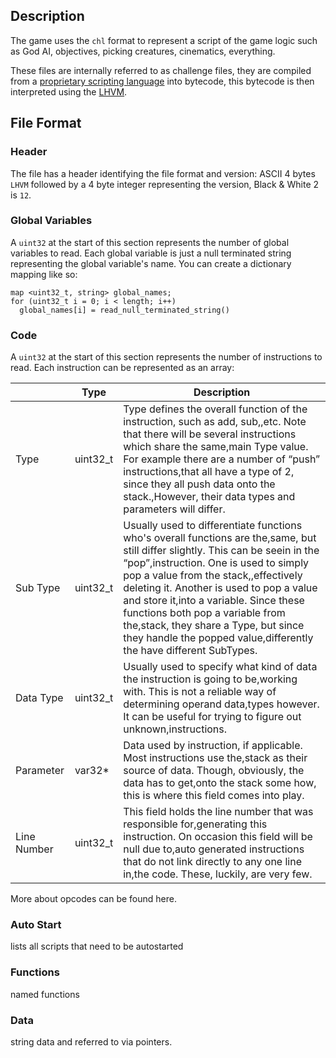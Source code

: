 ## Description

The game uses the `chl` format to represent a script of the game logic such as
God AI, objectives, picking creatures, cinematics, everything.

These files are internally referred to as challenge files, they are compiled
from a [proprietary scripting language](https://github.com/HandsomeMatt/bw2-scripts)
into bytecode, this bytecode is then interpreted using the [LHVM](/lhvm/).

## File Format

### Header
The file has a header identifying the file format and version: ASCII 4 bytes
`LHVM` followed by a 4 byte integer representing the version, Black & White 2
is `12`.

### Global Variables

A `uint32` at the start of this section represents the number of global variables
to read. Each global variable is just a null terminated string representing the
global variable's name. You can create a dictionary mapping like so:

```
map <uint32_t, string> global_names;
for (uint32_t i = 0; i < length; i++)
  global_names[i] = read_null_terminated_string()
```

### Code

A `uint32` at the start of this section represents the number of instructions to
read. Each instruction can be represented as an array:

|             | Type     | Description                                                                                                                                                                                                                                                                                                                                                                                                                                               |
|-------------|----------|-----------------------------------------------------------------------------------------------------------------------------------------------------------------------------------------------------------------------------------------------------------------------------------------------------------------------------------------------------------------------------------------------------------------------------------------------------------|
| Type        | uint32_t | Type defines the overall function of the instruction, such as add, sub,,etc. Note that there will be several instructions which share the same,main Type value. For example there are a number of “push” instructions,that all have a type of 2, since they all push data onto the stack.,However, their data types and parameters will differ.                                                                                                           |
| Sub Type    | uint32_t | Usually used to differentiate functions who's overall functions are the,same, but still differ slightly. This can be seein in the “pop”,instruction. One is used to simply pop a value from the stack,,effectively deleting it. Another is used to pop a value and store it,into a variable. Since these functions both pop a variable from the,stack, they share a Type, but since they handle the popped value,differently the have different SubTypes. |
| Data Type   | uint32_t | Usually used to specify what kind of data the instruction is going to be,working with. This is not a reliable way of determining operand data,types however. It can be useful for trying to figure out unknown,instructions.                                                                                                                                                                                                                              |
| Parameter   | var32*   | Data used by instruction, if applicable. Most instructions use the,stack as their source of data. Though, obviously, the data has to get,onto the stack some how, this is where this field comes into play.                                                                                                                                                                                                                                               |
| Line Number | uint32_t | This field holds the line number that was responsible for,generating this instruction. On occasion this field will be null due to,auto generated instructions that do not link directly to any one line in,the code. These, luckily, are very few.                                                                                                                                                                                                        |

More about opcodes can be found here.

### Auto Start

lists all scripts that need to be autostarted

### Functions

named functions

### Data

string data and referred to via pointers.
